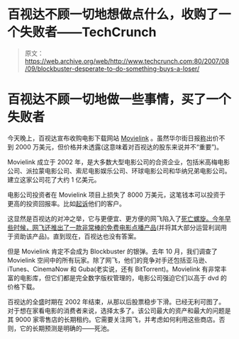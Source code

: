 # 百视达不顾一切地想做点什么，收购了一个失败者——TechCrunch

> 原文：<https://web.archive.org/web/http://www.techcrunch.com:80/2007/08/09/blockbuster-desperate-to-do-something-buys-a-loser/>

# 百视达不顾一切地做一些事情，买了一个失败者

今天晚上，百视达宣布收购电影下载网站 [Movielink](https://web.archive.org/web/20220526172603/http://www.movielink.com/) 。虽然华尔街日报[称](https://web.archive.org/web/20220526172603/http://online.wsj.com/article/SB118661923587492440.html)出价不到 2000 万美元，但价格并未透露(这意味着对百视达的股东来说并不“重要”)。

Movielink 成立于 2002 年，是大多数大型电影公司的合资企业，包括米高梅电影公司、派拉蒙电影公司、索尼电影娱乐公司、环球电影公司和华纳兄弟电影公司。建立这家公司花了大约 1 亿美元。

电影公司投资者在 Movielink 项目上损失了 8000 万美元，这笔钱本可以投资于更高的投资回报率。比如[起诉](https://web.archive.org/web/20220526172603/http://www.afterdawn.com/news/archive/6774.cfm)他们的客户。

这显然是百视达的对冲之举，它与更便宜、更方便的网飞陷入了[死亡螺旋。今年早些时候，网飞还推出了一款非常棒的免费电影点播产品](https://web.archive.org/web/20220526172603/http://www.beta.techcrunch.com/2006/12/20/why-i-am-breaking-up-with-netflix/)(并将其大部分运营利润用于资助该产品)。直到现在，百视达也没有答案。

但是 Movielink 肯定不会成为 Blockbuster 的银弹。去年 10 月，我们调查了 Movielink 空间中的所有玩家。除了网飞，他们的竞争对手还包括亚马逊、iTunes、CinemaNow 和 Guba(老实说，还有 BitTorrent)。Movielink 有非常丰富的电影库，但它们都是完全数字版权管理的，电影公司强迫它们以高于 dvd 的价格下载。

百视达的全盛时期在 2002 年结束，从那以后股票稳步下滑。已经无利可图了。对于想在家看电影的消费者来说，选择太多了。该公司最大的资产和最大的问题是其 9000 家零售店的长期租约。它需要关注网飞，并考虑如何利用这些商店。否则，它的长期预测是明确的——死池。